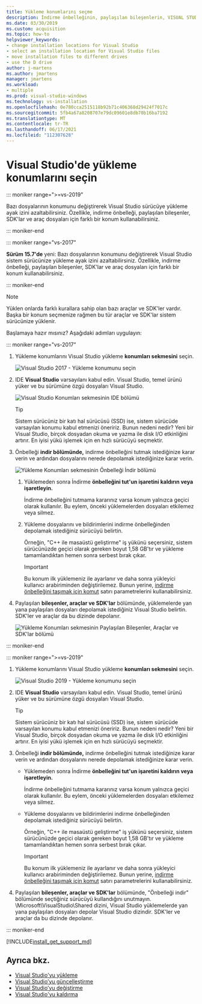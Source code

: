 ```yaml
---
title: Yükleme konumlarını seçme
description: İndirme önbelleğinin, paylaşılan bileşenlerin, VISUAL STUDIO ve araçların konumunu farklı sürücülere değiştirerek sistem sürücünize yükleme ayak izini azaltmayı öğrenin. Örneğin, bazı dosyaları C sürücüsünden D sürücüsüne taşı.
ms.date: 03/30/2019
ms.custom: acquisition
ms.topic: how-to
helpviewer_keywords:
- change installation locations for Visual Studio
- select an installation location for Visual Studio files
- move installation files to different drives
- use the D drive
author: j-martens
ms.author: jmartens
manager: jmartens
ms.workload:
- multiple
ms.prod: visual-studio-windows
ms.technology: vs-installation
ms.openlocfilehash: 0e780cca2515118b92b71c406368d29424f7017c
ms.sourcegitcommit: 5fb4a67a8208707e79dc09601e8db70b16ba7192
ms.translationtype: MT
ms.contentlocale: tr-TR
ms.lasthandoff: 06/17/2021
ms.locfileid: "112307628"
---
```

# <a name="select-the-installation-locations-in-visual-studio"></a>Visual Studio'de yükleme konumlarını seçin

::: moniker range=">=vs-2019"

Bazı dosyalarının konumunu değiştirerek Visual Studio sürücüye yükleme ayak izini azaltabilirsiniz. Özellikle, indirme önbelleği, paylaşılan bileşenler, SDK'lar ve araç dosyaları için farklı bir konum kullanabilirsiniz.

::: moniker-end

::: moniker range="vs-2017"

**Sürüm 15.7'de** yeni: Bazı dosyalarının konumunu değiştirerek Visual Studio sistem sürücünize yükleme ayak izini azaltabilirsiniz. Özellikle, indirme önbelleği, paylaşılan bileşenler, SDK'lar ve araç dosyaları için farklı bir konum kullanabilirsiniz.

::: moniker-end

   > [!NOTE]
   > Yüklen onlarda farklı kurallara sahip olan bazı araçlar ve SDK'ler vardır. Başka bir konum seçmenize rağmen bu tür araçlar ve SDK'lar sistem sürücünize yüklenir.

Başlamaya hazır mısınız? Aşağıdaki adımları uygulayın:

::: moniker range="vs-2017"

1. Yükleme konumlarını Visual Studio yükleme **konumları sekmesini** seçin.

   ![Visual Studio 2017 - Yükleme konumunu seçin](media/vs-installation-locations.png "Yükleme konumunu seçin.")

1. IDE **Visual Studio** varsayılanı kabul edin. Visual Studio, temel ürünü yüker ve bu sürümüne özgü dosyaları Visual Studio.

   ![Visual Studio Konumları sekmesinin IDE bölümü](media/vs-installation-locations-ide.png "Yüklemeler Konumu sekmesinin Visual Studio IDE bölümü için varsayılan değeri kabul edin.")

   > [!TIP]
   > Sistem sürücüniz bir katı hal sürücüsü (SSD) ise, sistem sürücüde varsayılan konumu kabul etmenizi öneririz. Bunun nedeni nedir? Yeni bir Visual Studio, birçok dosyadan okuma ve yazma ile disk I/O etkinliğini artırır. En iyisi yükü işlemek için en hızlı sürücüyü seçmektir.

1. Önbelleği **indir bölümünde,** indirme önbelleğini tutmak istediğinize karar verin ve ardından dosyalarını nerede depolamak istediğinize karar verin.

     ![Yükleme Konumları sekmesinin Önbelleği İndir bölümü](media/vs-installation-locations-cache.png "Yüklemeden sonra indirme önbelleğinin tut olup olmadığını seçin ve ardından dosyaları depolamak istediğiniz sürücüyü belirtin.")

    1. Yüklemeden sonra İndirme **önbelleğini tut'un işaretini kaldırın veya işaretleyin.**

       İndirme önbelleğini tutmama kararınız varsa konum yalnızca geçici olarak kullanılır. Bu eylem, önceki yüklemelerden dosyaları etkilemez veya silmez.

    1. Yükleme dosyalarını ve bildirimlerini indirme önbelleğinden depolamak istediğiniz sürücüyü belirtin.

        Örneğin, "C++ ile masaüstü geliştirme" iş yükünü seçersiniz, sistem sürücünüzde geçici olarak gereken boyut 1,58 GB'tır ve yükleme tamamlandıktan hemen sonra serbest bırak çıkar.

       > [!IMPORTANT]
       > Bu konum ilk yüklemeniz ile ayarlanır ve daha sonra yükleyici kullanıcı arabiriminden değiştirilemez. Bunun yerine, [indirme önbelleğini taşımak için komut](use-command-line-parameters-to-install-visual-studio.md) satırı parametrelerini kullanabilirsiniz.

1. Paylaşılan **bileşenler, araçlar ve SDK'lar** bölümünde, yüklemelerde yan yana paylaşılan dosyaları depolamak istediğiniz Visual Studio belirtin. SDK'ler ve araçlar da bu dizinde depolanır.

   ![Yükleme Konumları sekmesinin Paylaşılan Bileşenler, Araçlar ve SDK'lar bölümü](media/vs-installation-locations-shared.png "Paylaşılan bileşenleri, araçları ve SDK'leri depolamak istediğiniz konumu belirtin.")

::: moniker-end

::: moniker range=">=vs-2019"

1. Yükleme konumlarını Visual Studio yükleme **konumları sekmesini** seçin.

   ![Visual Studio 2019 - Yükleme konumunu seçin](media/vs-2019/vs-installer-installation-locations.png "Yükleme konumunu seçin.")

1. IDE **Visual Studio** varsayılanı kabul edin. Visual Studio, temel ürünü yüker ve bu sürümüne özgü dosyaları Visual Studio.

   > [!TIP]
   > Sistem sürücüniz bir katı hal sürücüsü (SSD) ise, sistem sürücüde varsayılan konumu kabul etmenizi öneririz. Bunun nedeni nedir? Yeni bir Visual Studio, birçok dosyadan okuma ve yazma ile disk I/O etkinliğini artırır. En iyisi yükü işlemek için en hızlı sürücüyü seçmektir.

1. Önbelleği **indir bölümünde,** indirme önbelleğini tutmak istediğinize karar verin ve ardından dosyalarını nerede depolamak istediğinize karar verin.

    * Yüklemeden sonra İndirme **önbelleğini tut'un işaretini kaldırın veya işaretleyin.**

       İndirme önbelleğini tutmama kararınız varsa konum yalnızca geçici olarak kullanılır. Bu eylem, önceki yüklemelerden dosyaları etkilemez veya silmez.

    * Yükleme dosyalarını ve bildirimlerini indirme önbelleğinden depolamak istediğiniz sürücüyü belirtin.

        Örneğin, "C++ ile masaüstü geliştirme" iş yükünü seçersiniz, sistem sürücünüzde geçici olarak gereken boyut 1,58 GB'tır ve yükleme tamamlandıktan hemen sonra serbest bırak çıkar.

       > [!IMPORTANT]
       > Bu konum ilk yüklemeniz ile ayarlanır ve daha sonra yükleyici kullanıcı arabiriminden değiştirilemez. Bunun yerine, [indirme önbelleğini taşımak için komut](use-command-line-parameters-to-install-visual-studio.md) satırı parametrelerini kullanabilirsiniz.

1. Paylaşılan **bileşenler, araçlar ve SDK'lar** bölümünde, "Önbelleği indir" bölümünde seçtiğiniz sürücüyü kullandığını unutmayın. \Microsoft\VisualStudio\Shared dizini, Visual Studio yüklemelerde yan yana paylaşılan dosyaları depolar Visual Studio dizindir. SDK'ler ve araçlar da bu dizinde depolanır.

::: moniker-end

[!INCLUDE[install_get_support_md](includes/install_get_support_md.md)]

## <a name="see-also"></a>Ayrıca bkz.

* [Visual Studio'yu yükleme](install-visual-studio.md)
* [Visual Studio’yu güncelleştirme](update-visual-studio.md)
* [Visual Studio’yu değiştirme](update-visual-studio.md)
* [Visual Studio'yu kaldırma](uninstall-visual-studio.md)
